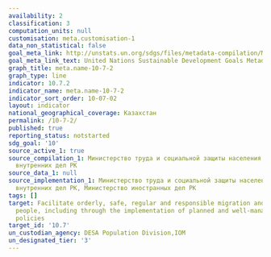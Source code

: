 ```yaml
---
availability: 2
classification: 3
computation_units: null
customisation: meta.customisation-1
data_non_statistical: false
goal_meta_link: http://unstats.un.org/sdgs/files/metadata-compilation/Metadata-Goal-10.pdf
goal_meta_link_text: United Nations Sustainable Development Goals Metadata (pdf 564kB)
graph_title: meta.name-10-7-2
graph_type: line
indicator: 10.7.2
indicator_name: meta.name-10-7-2
indicator_sort_order: 10-07-02
layout: indicator
national_geographical_coverage: Казахстан
permalink: /10-7-2/
published: true
reporting_status: notstarted
sdg_goal: '10'
source_active_1: true
source_compilation_1: Министерство труда и социальной защиты населения РК, Министерство
  внутренних дел РК
source_data_1: null
source_implementation_1: Министерство труда и социальной защиты населения РК, Министерство
  внутренних дел РК, Министерство иностранных дел РК
tags: []
target: Facilitate orderly, safe, regular and responsible migration and mobility of
  people, including through the implementation of planned and well-managed migration
  policies
target_id: '10.7'
un_custodian_agency: DESA Population Division,IOM
un_designated_tier: '3'
---
```

